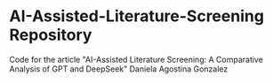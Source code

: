 # AI-Assisted-Literature-Screening Repository
Code for the article "AI-Assisted Literature Screening: A Comparative Analysis of GPT and DeepSeek"
Daniela Agostina Gonzalez



